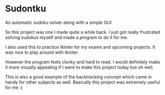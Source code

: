 # Sudontku
An automatic sudoku solver along with a simple GUI

So this project was one I made quite a while back. I just got really frustrated solving sudokus myself and made a program to do it for me.

I also used this to practice tkinter for my exams and upcoming projects. It was nice to play around with tkinter.

However the program feels clunky and hard to read. I would definitely make it more visually appealing if I were to make this project today but oh well.

This is also a good example of the backtracking concept which came in handy for other subjects as well. 
Basically this project was extremely useful for me :)
